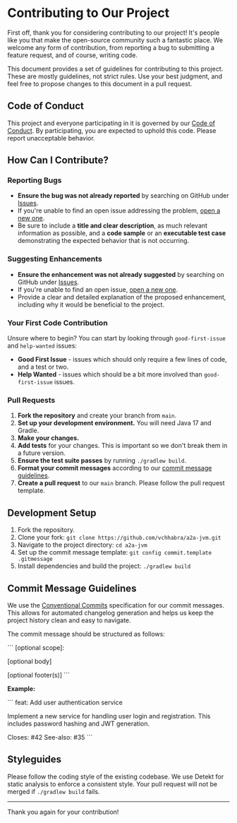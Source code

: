 # Contributing to Our Project

First off, thank you for considering contributing to our project! It's people like you that make the open-source community such a fantastic place. We welcome any form of contribution, from reporting a bug to submitting a feature request, and of course, writing code.

This document provides a set of guidelines for contributing to this project. These are mostly guidelines, not strict rules. Use your best judgment, and feel free to propose changes to this document in a pull request.

## Code of Conduct

This project and everyone participating in it is governed by our [Code of Conduct](CODE_OF_CONDUCT.md). By participating, you are expected to uphold this code. Please report unacceptable behavior.

## How Can I Contribute?

### Reporting Bugs

- **Ensure the bug was not already reported** by searching on GitHub under [Issues](https://github.com/vchhabra/a2a-jvm/issues).
- If you're unable to find an open issue addressing the problem, [open a new one](https://github.com/vchhabra/a2a-jvm/issues/new?assignees=&labels=bug%2C+needs-triage&template=bug_report.md&title=fix%3A+%5BBUG%5D+A+brief+and+clear+title+of+the+bug).
- Be sure to include a **title and clear description**, as much relevant information as possible, and a **code sample** or an **executable test case** demonstrating the expected behavior that is not occurring.

### Suggesting Enhancements

- **Ensure the enhancement was not already suggested** by searching on GitHub under [Issues](https://github.com/vchhabra/a2a-jvm/issues).
- If you're unable to find an open issue, [open a new one](https://github.com/vchhabra/a2a-jvm/issues/new?assignees=&labels=enhancement%2C+needs-triage&template=feature_request.md&title=feat%3A+A+brief+and+clear+title+of+the+feature).
- Provide a clear and detailed explanation of the proposed enhancement, including why it would be beneficial to the project.

### Your First Code Contribution

Unsure where to begin? You can start by looking through `good-first-issue` and `help-wanted` issues:

-   **Good First Issue** - issues which should only require a few lines of code, and a test or two.
-   **Help Wanted** - issues which should be a bit more involved than `good-first-issue` issues.

### Pull Requests

1.  **Fork the repository** and create your branch from `main`.
2.  **Set up your development environment.** You will need Java 17 and Gradle.
3.  **Make your changes.**
4.  **Add tests** for your changes. This is important so we don't break them in a future version.
5.  **Ensure the test suite passes** by running `./gradlew build`.
6.  **Format your commit messages** according to our [commit message guidelines](#commit-message-guidelines).
7.  **Create a pull request** to our `main` branch. Please follow the pull request template.

## Development Setup

1.  Fork the repository.
2.  Clone your fork: `git clone https://github.com/vchhabra/a2a-jvm.git`
3.  Navigate to the project directory: `cd a2a-jvm`
4.  Set up the commit message template: `git config commit.template .gitmessage`
5.  Install dependencies and build the project: `./gradlew build`

## Commit Message Guidelines

We use the [Conventional Commits](https://www.conventionalcommits.org/) specification for our commit messages. This allows for automated changelog generation and helps us keep the project history clean and easy to navigate.

The commit message should be structured as follows:

\`\`\`
<type>[optional scope]: <description>

[optional body]

[optional footer(s)]
\`\`\`

**Example:**

\`\`\`
feat: Add user authentication service

Implement a new service for handling user login and registration.
This includes password hashing and JWT generation.

Closes: #42
See-also: #35
\`\`\`

## Styleguides

Please follow the coding style of the existing codebase. We use Detekt for static analysis to enforce a consistent style. Your pull request will not be merged if `./gradlew build` fails.

---

Thank you again for your contribution!
